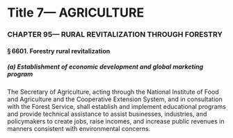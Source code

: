 
# Title 7— AGRICULTURE
### CHAPTER 95— RURAL REVITALIZATION THROUGH FORESTRY
#### § 6601. Forestry rural revitalization
##### (a) Establishment of economic development and global marketing program

The Secretary of Agriculture, acting through the National Institute of Food and Agriculture and the Cooperative Extension System, and in consultation with the Forest Service, shall establish and implement educational programs and provide technical assistance to assist businesses, industries, and policymakers to create jobs, raise incomes, and increase public revenues in manners consistent with environmental concerns.
